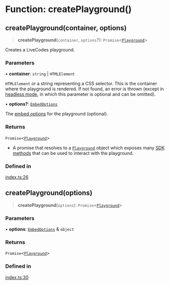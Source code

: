 # Function: createPlayground()

## createPlayground(container, options)

> **createPlayground**(`container`, `options`?): `Promise`\<[`Playground`](../interfaces/Playground.md)\>

Creates a LiveCodes playground.

### Parameters

• **container**: `string` \| `HTMLElement`

`HTMLElement` or a string representing a CSS selector. This is the container where the playground is rendered.
 If not found, an error is thrown (except in [headless mode](https://livecodes.io/docs/sdk/headless), in which this parameter is optional and can be omitted).

• **options?**: [`EmbedOptions`](../interfaces/EmbedOptions.md)

The [embed options](https://livecodes.io/docs/sdk/js-ts#embed-options) for the playground (optional).

### Returns

`Promise`\<[`Playground`](../interfaces/Playground.md)\>

- A promise that resolves to a [`Playground`](https://livecodes.io/docs/api/interfaces/Playground/) object which exposes many [SDK methods](https://livecodes.io/docs/sdk/js-ts/#sdk-methods) that can be used to interact with the playground.

### Defined in

[index.ts:26](https://github.com/live-codes/livecodes/blob/74dabade5b38ddc0aa3c7fcab9dac740d9af1548/src/sdk/index.ts#L26)

## createPlayground(options)

> **createPlayground**(`options`): `Promise`\<[`Playground`](../interfaces/Playground.md)\>

### Parameters

• **options**: [`EmbedOptions`](../interfaces/EmbedOptions.md) & `object`

### Returns

`Promise`\<[`Playground`](../interfaces/Playground.md)\>

### Defined in

[index.ts:30](https://github.com/live-codes/livecodes/blob/74dabade5b38ddc0aa3c7fcab9dac740d9af1548/src/sdk/index.ts#L30)